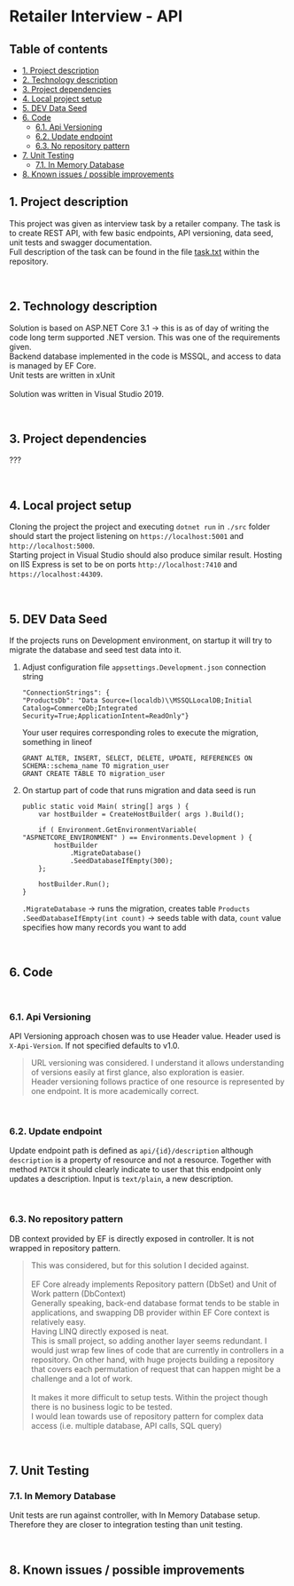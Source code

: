 # Retailer Interview - API <!-- omit in toc -->

## Table of contents <!-- omit in toc -->
- [1. Project description](#1-project-description)
- [2. Technology description](#2-technology-description)
- [3. Project dependencies](#3-project-dependencies)
- [4. Local project setup](#4-local-project-setup)
- [5. DEV Data Seed](#5-dev-data-seed)
- [6. Code](#6-code)
  - [6.1. Api Versioning](#61-api-versioning)
  - [6.2. Update endpoint](#62-update-endpoint)
  - [6.3. No repository pattern](#63-no-repository-pattern)
- [7. Unit Testing](#7-unit-testing)
  - [7.1. In Memory Database](#71-in-memory-database)
- [8. Known issues / possible improvements](#8-known-issues--possible-improvements)

<a name="1-project-description"></a>

## 1. Project description
This project was given as interview task by a retailer company. The task is to create REST API, with few basic endpoints, API versioning, data seed, unit tests and swagger documentation. <br/>
Full description of the task can be found in the file [task.txt](./task.txt) within the repository.

<br />
<a name="2-technology-description"></a>

## 2. Technology description
Solution is based on <span>ASP.</span>NET Core 3.1 -> this is as of day of writing the code long term supported .NET version. This was one of the requirements given. <br/>
Backend database implemented in the code is MSSQL, and access to data is managed by EF Core. <br/>
Unit tests are written in xUnit
<br/>
<br/>
Solution was written in Visual Studio 2019.

<br/>

<a name="3-project-dependencies"></a>

## 3. Project dependencies
???

<br/>
<a name="4-local-project-setup"></a>

## 4. Local project setup
Cloning the project the project and executing `dotnet run` in `./src` folder should start the project listening on `https://localhost:5001` and `http://localhost:5000`.<br/>
Starting project in Visual Studio should also produce similar result. Hosting on IIS Express is set to be on ports `http://localhost:7410` and `https://localhost:44309`.


<br/>
<a name="5-dev-data-seed"></a>

## 5. DEV Data Seed
If the projects runs on Development environment, on startup it will try to migrate the database and seed test data into it.

1. Adjust configuration file `appsettings.Development.json` connection string
    ```
    "ConnectionStrings": {
    "ProductsDb": "Data Source=(localdb)\\MSSQLLocalDB;Initial Catalog=CommerceDb;Integrated Security=True;ApplicationIntent=ReadOnly"}
    ```

    Your user requires corresponding roles to execute the migration, something in lineof

    ```
    GRANT ALTER, INSERT, SELECT, DELETE, UPDATE, REFERENCES ON SCHEMA::schema_name TO migration_user
    GRANT CREATE TABLE TO migration_user
    ```

2. On startup part of code that runs migration and data seed is run
    ```
    public static void Main( string[] args ) {
        var hostBuilder = CreateHostBuilder( args ).Build();

        if ( Environment.GetEnvironmentVariable( "ASPNETCORE_ENVIRONMENT" ) == Environments.Development ) {
            hostBuilder
                .MigrateDatabase()
                .SeedDatabaseIfEmpty(300);
        };

        hostBuilder.Run();
    }
    ```
    `.MigrateDatabase` -> runs the migration, creates table `Products` <br/>
    `.SeedDatabaseIfEmpty(int count)` -> seeds table with data, `count` value specifies how many records you want to add


<br/>

<a name="6-code"></a>

## 6. Code
<br/>

### 6.1. Api Versioning
API Versioning approach chosen was to use Header value. Header used is `X-Api-Version`.  If not specified defaults to v1.0.<br/>

> URL versioning was considered.
> I understand it allows understanding of versions easily at first glance, also exploration is easier. <br/>
> Header versioning follows practice of one resource is represented by one endpoint. It is more academically correct.

<br/>

### 6.2. Update endpoint
Update endpoint path is defined as `api/{id}/description` although `description` is a property of resource and not a resource. Together with method  `PATCH` it should clearly indicate to user that this endpoint only updates a description. Input is `text/plain`, a new description. 

<br/>

### 6.3. No repository pattern
DB context provided by EF is directly exposed in controller. It is not wrapped in repository pattern.
> This was considered, but for this solution I decided against. <br/><br/>
> EF Core already implements Repository pattern (DbSet) and Unit of Work pattern (DbContext) <br/>
> Generally speaking, back-end database format tends to be stable in applications, and swapping DB provider within EF Core context is relatively easy.<br/>
> Having LINQ directly exposed is neat. <br/>
> This is small project, so adding another layer seems redundant. I would just wrap few lines of code that are currently in controllers in a repository. On other hand, with huge projects building a repository that covers each permutation of request that can happen might be a challenge and a lot of work. <br/>
> <br/>
> It makes it more difficult to setup tests. Within the project though there is no business logic to be tested.<br/>
> I would lean towards use of repository pattern for complex data access (i.e. multiple database, API calls, SQL query)   

<br/>
<a name="7-tests"></a>

## 7. Unit Testing

### 7.1. In Memory Database
Unit tests are run against controller, with In Memory Database setup. Therefore they are closer to integration testing than unit testing. 

<br/>
<a name="8-known-issues"></a>

## 8. Known issues / possible improvements